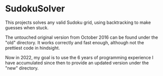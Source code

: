 # SudokuSolver

This projects solves any valid Sudoku grid, using backtracking to make guesses when stuck.

The untouched original version from October 2016 can be found under the "old" directory. It works correctly and fast enough, although not the prettiest code in hindsight.

Now in 2022, my goal is to use the 6 years of programming experience I have accumulated since then to provide an updated version under the "new" directory.
